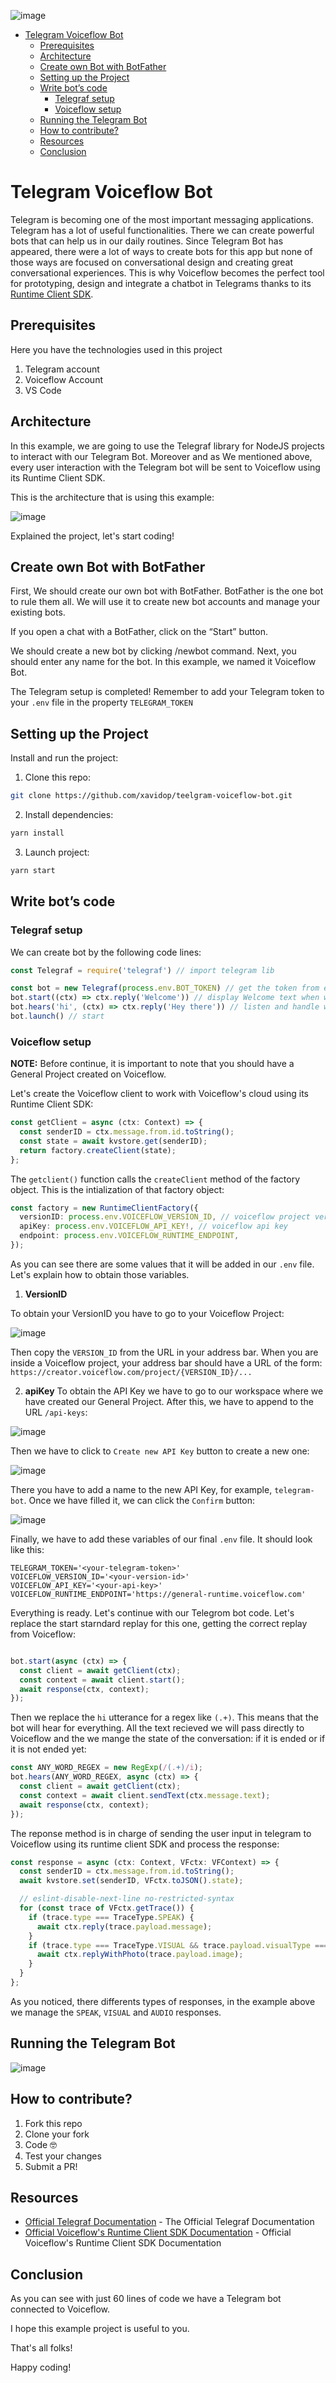![image](/images/landing.png)

<!-- TOC -->

- [Telegram Voiceflow Bot](#telegram-voiceflow-bot)
  - [Prerequisites](#prerequisites)
  - [Architecture](#architecture)
  - [Create own Bot with BotFather](#create-own-bot-with-botfather)
  - [Setting up the Project](#setting-up-the-project)
  - [Write bot’s code](#write-bots-code)
    - [Telegraf setup](#telegraf-setup)
    - [Voiceflow setup](#voiceflow-setup)
  - [Running the Telegram Bot](#running-the-telegram-bot)
  - [How to contribute?](#how-to-contribute)
  - [Resources](#resources)
  - [Conclusion](#conclusion)

<!-- /TOC -->

# Telegram Voiceflow Bot

Telegram is becoming one of the most important messaging applications. Telegram has a lot of useful functionalities. There we can create powerful bots that can help us in our daily routines. Since Telegram Bot has appeared, there were a lot of ways to create bots for this app but none of those ways are focused on conversational design and creating great conversational experiences. This is why Voiceflow becomes the perfect tool for prototyping, design and integrate a chatbot in Telegrams thanks to its [Runtime Client SDK](https://github.com/voiceflow/runtime-client-js). 

## Prerequisites

Here you have the technologies used in this project
1. Telegram account
2. Voiceflow Account
3. VS Code

## Architecture
In this example, we are going to use the Telegraf library for NodeJS projects to interact with our Telegram Bot. Moreover and as We mentioned above, every user interaction with the Telegram bot will be sent to Voiceflow using its Runtime Client SDK.

This is the architecture that is using this example:

![image](/images/architecture.png)

Explained the project, let's start coding!
## Create own Bot with BotFather

First, We should create our own bot with BotFather. BotFather is the one bot to rule them all. We will use it to create new bot accounts and manage your existing bots.

If you open a chat with a BotFather, click on the “Start” button.

We should create a new bot by clicking /newbot command. Next, you should enter any name for the bot. In this example, we named it Voiceflow Bot.

The Telegram setup is completed! Remember to add your Telegram token to your `.env` file in the property `TELEGRAM_TOKEN`

## Setting up the Project

Install and run the project:

1. Clone this repo:
```bash
git clone https://github.com/xavidop/teelgram-voiceflow-bot.git
```

2. Install dependencies:
```bash
yarn install
```

3. Launch project:
```bash
yarn start
```

## Write bot’s code

### Telegraf setup

We can create bot by the following code lines:
```js
const Telegraf = require('telegraf') // import telegram lib

const bot = new Telegraf(process.env.BOT_TOKEN) // get the token from envirenment variable
bot.start((ctx) => ctx.reply('Welcome')) // display Welcome text when we start bot
bot.hears('hi', (ctx) => ctx.reply('Hey there')) // listen and handle when user type hi text
bot.launch() // start
```

### Voiceflow setup

**NOTE:** Before continue, it is important to note that you should have a General Project created on Voiceflow.

Let's create the Voiceflow client to work with Voiceflow's cloud using its Runtime Client SDK:
```js
const getClient = async (ctx: Context) => {
  const senderID = ctx.message.from.id.toString();
  const state = await kvstore.get(senderID);
  return factory.createClient(state);
};
```

The `getclient()` function calls the `createClient` method of the factory object. This is the intialization of that factory object:
```typescript
const factory = new RuntimeClientFactory({
  versionID: process.env.VOICEFLOW_VERSION_ID, // voiceflow project versionID
  apiKey: process.env.VOICEFLOW_API_KEY!, // voiceflow api key
  endpoint: process.env.VOICEFLOW_RUNTIME_ENDPOINT,
});
```

As you can see there are some values that it will be added in our `.env` file. Let's explain how to obtain those variables.

1. **VersionID**

To obtain your VersionID you have to go to your Voiceflow Project:

![image](/images/version-id.png)

Then copy the `VERSION_ID` from the URL in your address bar. When you are inside a Voiceflow project, your address bar should have a URL of the form: `https://creator.voiceflow.com/project/{VERSION_ID}/...`

2. **apiKey**
To obtain the API Key we have to go to our workspace where we have created our General Project. After this, we have to append to the URL `/api-keys`:

![image](/images/api-key-page.png)

Then we have to click to `Create new API Key` button to create a new one:

![image](/images/api-key-creation.png)

There you have to add a name to the new API Key, for example, `telegram-bot`. Once we have filled it, we can click the `Confirm` button:

![image](/images/api-key-list.png)

Finally, we have to add these variables of our final `.env` file. It should look like this:

```properties
TELEGRAM_TOKEN='<your-telegram-token>'
VOICEFLOW_VERSION_ID='<your-version-id>'
VOICEFLOW_API_KEY='<your-api-key>'
VOICEFLOW_RUNTIME_ENDPOINT='https://general-runtime.voiceflow.com'
```

Everything is ready. Let's continue with our Telegrom bot code. Let's replace the start starndard replay for this one, getting the correct replay from Voiceflow:

```typescript

bot.start(async (ctx) => {
  const client = await getClient(ctx);
  const context = await client.start();
  await response(ctx, context);
});

```

Then we replace the `hi` utterance for a regex like `(.+)`. This means that the bot will hear for everything. All the text recieved we will pass directly to Voiceflow and the we mange the state of the conversation: if it is ended or if it is not ended yet:

```typescript
const ANY_WORD_REGEX = new RegExp(/(.+)/i);
bot.hears(ANY_WORD_REGEX, async (ctx) => {
  const client = await getClient(ctx);
  const context = await client.sendText(ctx.message.text);
  await response(ctx, context);
});
```

The reponse method is in charge of sending the user input in telegram to Voiceflow using its runtime client SDK and process the response:

```typescript
const response = async (ctx: Context, VFctx: VFContext) => {
  const senderID = ctx.message.from.id.toString();
  await kvstore.set(senderID, VFctx.toJSON().state);

  // eslint-disable-next-line no-restricted-syntax
  for (const trace of VFctx.getTrace()) {
    if (trace.type === TraceType.SPEAK) {
      await ctx.reply(trace.payload.message);
    }
    if (trace.type === TraceType.VISUAL && trace.payload.visualType === 'image') {
      await ctx.replyWithPhoto(trace.payload.image);
    }
  }
};
```

As you noticed, there differents types of responses, in the example above we manage the `SPEAK`, `VISUAL` and `AUDIO` responses.

## Running the Telegram Bot

![image](/images/bot.png)

## How to contribute?

1. Fork this repo
2. Clone your fork
3. Code 🤓
4. Test your changes
5. Submit a PR!

## Resources
* [Official Telegraf Documentation](https://www.npmjs.com/package/ask-sdk) - The Official Telegraf Documentation
* [Official Voiceflow's Runtime Client SDK Documentation](https://github.com/voiceflow/runtime-client-js) - Official Voiceflow's Runtime Client SDK Documentation

## Conclusion 

As you can see with just 60 lines of code we have a Telegram bot connected to Voiceflow.

I hope this example project is useful to you.

That's all folks!

Happy coding!